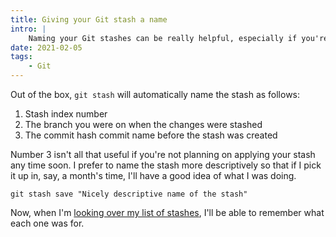 ```yaml
---
title: Giving your Git stash a name
intro: |
    Naming your Git stashes can be really helpful, especially if you're stashing a lot or saving a stash to come back to another day.
date: 2021-02-05
tags:
    - Git
---
```


Out of the box, `git stash` will automatically name the stash as follows:

1. Stash index number
2. The branch you were on when the changes were stashed
3. The commit hash commit name before the stash was created

Number 3 isn't all that useful if you're not planning on applying your stash any time soon. I prefer to name the stash more descriptively so that if I pick it up in, say, a month's time, I'll have a good idea of what I was doing.

```git
git stash save "Nicely descriptive name of the stash"
```

Now, when I'm [looking over my list of stashes](/blog/choosing-a-stash-from-the-list), I'll be able to remember what each one was for.
